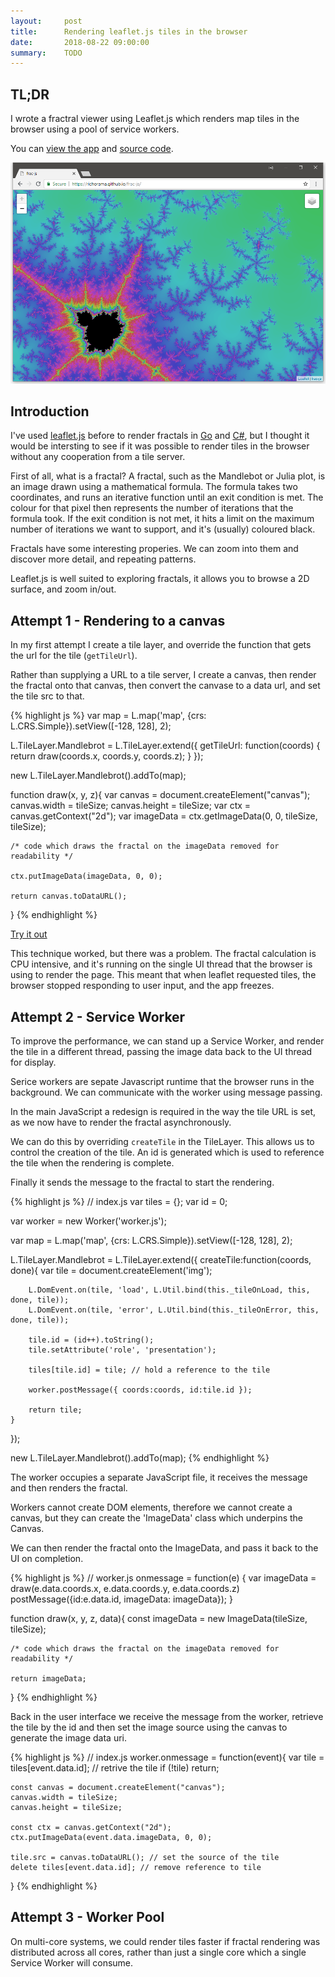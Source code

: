 ```yaml
---
layout:     post
title:      Rendering leaflet.js tiles in the browser
date:       2018-08-22 09:00:00
summary:    TODO
---
```


## TL;DR

I wrote a fractral viewer using Leaflet.js which renders map tiles in the browser using a pool of service workers.

You can [view the app](https://richorama.github.io/frac-js/) and [source code](https://github.com/richorama/frac-js).


![](/images/frac-js2.png)

## Introduction

I've used [leaflet.js](https://leafletjs.com/) before to render fractals in [Go](https://github.com/richorama/go-mandlebrot) and [C#](https://github.com/richorama/OrleansMandelbrot), but I thought it would be intersting to see if it was possible to render tiles in the browser without any cooperation from a tile server.

First of all, what is a fractal? A fractal, such as the Mandlebot or Julia plot, is an image drawn using a mathematical formula. 
The formula takes two coordinates, and runs an iterative function until an exit condition is met. The colour for that pixel then represents the number of iterations that the formula took. If the exit condition is not met, it hits a limit on the maximum number of iterations we want to support, and it's (usually) coloured black.

Fractals have some interesting properies. We can zoom into them and discover more detail, and repeating patterns.

Leaflet.js is well suited to exploring fractals, it allows you to browse a 2D surface, and zoom in/out.

## Attempt 1 - Rendering to a canvas

In my first attempt I create a tile layer, and override the function that gets the url for the tile (`getTileUrl`).

Rather than supplying a URL to a tile server, I create a canvas, then render the fractal onto that canvas, then 
convert the canvase to a data url, and set the tile src to that.

{% highlight js %}
var map = L.map('map', {crs: L.CRS.Simple}).setView([-128, 128], 2);

L.TileLayer.Mandlebrot = L.TileLayer.extend({
    getTileUrl: function(coords) {
        return draw(coords.x, coords.y, coords.z);
    }
});

new L.TileLayer.Mandlebrot().addTo(map);

function draw(x, y, z){
    var canvas = document.createElement("canvas");
    canvas.width = tileSize;
    canvas.height = tileSize;
    var ctx = canvas.getContext("2d");
    var imageData = ctx.getImageData(0, 0, tileSize, tileSize);
        
    /* code which draws the fractal on the imageData removed for readability */
    
    ctx.putImageData(imageData, 0, 0);

    return canvas.toDataURL();
}
{% endhighlight %}

[Try it out](/images/mandlebrot1.html)

This technique worked, but there was a problem. The fractal calculation is CPU intensive, and it's running on the single UI thread that the browser is using to render the page. This meant that when leaflet requested tiles, the browser stopped responding to user input, and the app freezes.

## Attempt 2 - Service Worker

To improve the performance, we can stand up a Service Worker, and render the tile in a different thread, passing the image data back to the UI thread for display.

Serice workers are sepate Javascript runtime that the browser runs in the background. We can communicate with the worker using message passing. 

In the main JavaScript a redesign is required in the way the tile URL is set, as we now have to render the fractal asynchronously.

We can do this by overriding `createTile` in the TileLayer. This allows us to control the creation of the tile. An id is generated which is used to reference
the tile when the rendering is complete.

Finally it sends the message to the fractal to start the rendering.

{% highlight js %}
// index.js
var tiles = {};
var id = 0;

var worker = new Worker('worker.js');

var map = L.map('map', {crs: L.CRS.Simple}).setView([-128, 128], 2);

L.TileLayer.Mandlebrot = L.TileLayer.extend({
    createTile:function(coords, done){
        var tile = document.createElement('img');

        L.DomEvent.on(tile, 'load', L.Util.bind(this._tileOnLoad, this, done, tile));
        L.DomEvent.on(tile, 'error', L.Util.bind(this._tileOnError, this, done, tile));

        tile.id = (id++).toString();
        tile.setAttribute('role', 'presentation');

        tiles[tile.id] = tile; // hold a reference to the tile 

        worker.postMessage({ coords:coords, id:tile.id });

        return tile;
    }
});

new L.TileLayer.Mandlebrot().addTo(map);
{% endhighlight %}

The worker occupies a separate JavaScript file, it receives the message and then renders the fractal.

Workers cannot create DOM elements, therefore we cannot create a canvas, but they can create the 'ImageData' class which underpins the Canvas.

We can then render the fractal onto the ImageData, and pass it back to the UI on completion.

{% highlight js %}
// worker.js
onmessage = function(e) {
    var imageData = draw(e.data.coords.x, e.data.coords.y, e.data.coords.z)
    postMessage({id:e.data.id, imageData: imageData});
}

function draw(x, y, z, data){
    const imageData = new ImageData(tileSize, tileSize);

    /* code which draws the fractal on the imageData removed for readability */

    return imageData;
}
{% endhighlight %}

Back in the user interface we receive the message from the worker, retrieve the tile by the id and then set the image source using the canvas to generate the image data uri.

{% highlight js %}
// index.js
worker.onmessage = function(event){
    var tile = tiles[event.data.id]; // retrive the tile
    if (!tile) return;

    const canvas = document.createElement("canvas");
    canvas.width = tileSize;
    canvas.height = tileSize;

    const ctx = canvas.getContext("2d");
    ctx.putImageData(event.data.imageData, 0, 0);

    tile.src = canvas.toDataURL(); // set the source of the tile
    delete tiles[event.data.id]; // remove reference to tile
}
{% endhighlight %}

## Attempt 3 - Worker Pool

On multi-core systems, we could render tiles faster if fractal rendering was distributed across all cores, rather than just a single core which a single Service Worker will consume.

